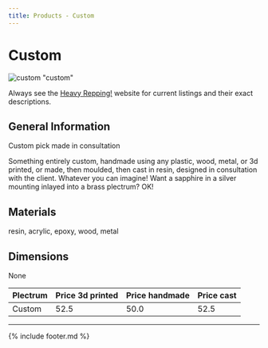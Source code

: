 ```yaml
---
title: Products - Custom
---
```


# Custom

![custom](../assets/img/custom.jpg) "custom"

Always see the [Heavy Repping!](https://www.heavyrepping.com) website for current listings and their exact descriptions.

## General Information
Custom pick made in consultation

Something entirely custom, handmade using any plastic, wood, metal, or 3d printed, or made, then moulded, then cast in resin, designed in consultation with the client. Whatever you can imagine! Want a sapphire in a silver mounting inlayed into a brass plectrum? OK!

## Materials
resin, acrylic, epoxy, wood, metal

## Dimensions
None

| **Plectrum**                                        | **Price 3d printed**   | **Price handmade**   | **Price cast**   |
|:----------------------------------------------------|:-----------------------|:---------------------|:-----------------|
| Custom                                          | 52.5               | 50.0             | 52.5         |

---

{% include footer.md %}